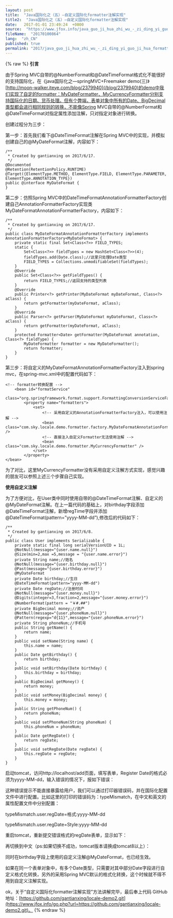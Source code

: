 ```yaml
---
layout: post
title:  "Java国际化之（五）—自定义国际化formatter注解实现"
title2:  "Java国际化之（五）—自定义国际化formatter注解实现"
date:   2017-01-01 23:49:24  +0800
source:  "https://www.jfox.info/java_guo_ji_hua_zhi_wu_-_zi_ding_yi_guo_ji_hua_formatter_zhu_jie_shi_xian.html"
fileName:  "20170100864"
lang:  "zh_CN"
published: true
permalink: "2017/java_guo_ji_hua_zhi_wu_-_zi_ding_yi_guo_ji_hua_formatter_zhu_jie_shi_xian.html"
---
```

{% raw %}
**引言**

由于Spring MVC自带的@NumberFormat和@DateTimeFormat格式化不能很好的支持国际化，在《java国际化之—springMVC+Freemaker demo(三)》[http://moon-walker.iteye.com/blog/2379940](/blog/2379940)的demo中我们实现了自定的formatter：MyDateFormatter、MyCurrencyFormatter分别支持国际化的日期、货币处理。但有个弊端，表单对象中所有的Date、BigDecimal类型都会进行相同规则的转换，不能像Spring MVC自带的@NumberFormat和@DateTimeFormat对指定属性添加注解，只对指定对象进行转换。

创建过程分为三步：

第一步：首先我们看下@DateTimeFormat注解在Spring MVC中的实现，并模拟创建自己的@MyDateFormat注解，内容如下：

    /**
     * Created by gantianxing on 2017/6/17.
     */
    @Documented
    @Retention(RetentionPolicy.RUNTIME)
    @Target({ElementType.METHOD, ElementType.FIELD, ElementType.PARAMETER, ElementType.ANNOTATION_TYPE})
    public @interface MyDateFormat {
    }

第二步：仿照Spring MVC中的DateTimeFormatAnnotationFormatterFactory创建自己AnnotationFormatterFactory实现类MyDateFormatAnnotationFormatterFactory，内容如下：

    /**
     * Created by gantianxing on 2017/6/17.
     */
    public class MyDateFormatAnnotationFormatterFactory implements AnnotationFormatterFactory<MyDateFormat> {
        private static final Set<Class<?>> FIELD_TYPES;
        static {
            Set<Class<?>> fieldTypes = new HashSet<Class<?>>(4);
            fieldTypes.add(Date.class);//这里只处理Date类型
            FIELD_TYPES = Collections.unmodifiableSet(fieldTypes);
        }
        @Override
        public Set<Class<?>> getFieldTypes() {
            return FIELD_TYPES;//返回支持的类型列表
        }
        @Override
        public Printer<?> getPrinter(MyDateFormat myDateFormat, Class<?> aClass) {
            return getFormatter(myDateFormat, aClass);
        }
        @Override
        public Parser<?> getParser(MyDateFormat myDateFormat, Class<?> aClass) {
            return getFormatter(myDateFormat, aClass);
        }
        protected Formatter<Date> getFormatter(MyDateFormat annotation, Class<?> fieldType) {
            MyDateFormatter formatter = new MyDateFormatter();
            return formatter;
        }
    }

第三步：将自定义的MyDateFormatAnnotationFormatterFactory注入到spring mvc，在spring-mvc.xml中的配置代码如下：

    <!-- formatter转换配置 -->
        <bean id="formatService"
              class="org.springframework.format.support.FormattingConversionServiceFactoryBean">
            <property name="formatters">
                <set>
                    <!-- 采用自定义的AnnotationFormatterFactory注入，可以使用注解 -->
                    <bean class="com.sky.locale.demo.formatter.factory.MyDateFormatAnnotationFormatterFactory" />
                    <!-- 直接注入自定义Formatter无法使用注解 -->
                    <bean class="com.sky.locale.demo.formatter.MyCurrencyFormatter" />
                </set>
            </property>
    </bean>

为了对比，这里MyCurrencyFormatter没有采用自定义注解方式实现，感觉兴趣的朋友可以参照上述三个步骤自己实现。

**使用自定义注解**

为了方便对比，在User类中同时使用自带的@DateTimeFormat注解、自定义的@MyDateFormat注解。在上一篇代码的基础上，对birthday字段添加@DateTimeFormat注解，新增regTime字段并添加@DateTimeFormat(pattern=”yyyy-MM-dd”),修改后的代码如下：

    /**
     * Created by gantianxing on 2017/6/8.
     */
    public class User implements Serializable {
        private static final long serialVersionUID = 1L;
        @NotNull(message="{user.name.null}")
        @Size(min=2,max =5,message = "{user.name.error}")
        private String name;//姓名
        @NotNull(message="{user.birthday.null}")
        @Past(message="{user.birthday.error}")
        @MyDateFormat
        private Date birthday;//生日
        @DateTimeFormat(pattern="yyyy-MM-dd")
        private Date regDate;//注册时间
        @NotNull(message="{user.money.null}")
        @Digits(integer=3,fraction=2,message="{user.money.error}")
        @NumberFormat(pattern = "￥#.##")
        private BigDecimal money;//资产
        @NotNull(message="{user.phoneNum.null}")
        @Pattern(regexp="d{11}",message="{user.phoneNum.error}")
        private String phoneNum;//手机号
        public String getName() {
            return name;
        }
        public void setName(String name) {
            this.name = name;
        }
        public Date getBirthday() {
            return birthday;
        }
        public void setBirthday(Date birthday) {
            this.birthday = birthday;
        }
        public BigDecimal getMoney() {
            return money;
        }
        public void setMoney(BigDecimal money) {
            this.money = money;
        }
        public String getPhoneNum() {
            return phoneNum;
        }
        public void setPhoneNum(String phoneNum) {
            this.phoneNum = phoneNum;
        }
        public Date getRegDate() {
            return regDate;
        }
        public void setRegDate(Date regDate) {
            this.regDate = regDate;
        }
    }
    

启动tomcat，访问http://localhost/add页面，填写表单，Register Date的格式必须为yyyy-MM-dd，输入错误的情况下，报如下错误：

这种错误提示不能直接暴露给用户，我们可以通过打印器错误码，并在国际化配置文件中进行配置。比如这里的打印的错误码为：typeMismatch，在中文和英文的属性配置文件中分别配置：

typeMismatch.user.regDate=格式:yyyy-MM-dd

typeMismatch.user.regDate=Style:yyyy-MM-dd

重启tomcat，重新提交错误格式的regDate表单，显示如下：

再切换到中文（ps:如果切换不成功，tomcat版本请换成tomcat8以上）：

同时在birthday字段上使用的自定义注解@MyDateFormat，也已经生效。

如果在同一个表单对象中，有多个Date类型，只需要对其中部分Date字段进行自定义格式化转换，另外的采用Spring MVC默认的格式化转换，这个时候就不得不用到自定义注解实现。

ok，关于“自定义国际化formatter注解实现”方法讲解完毕，最后奉上代码 GitHub地址：[https://github.com/gantianxing/locale-demo2.git](https://www.jfox.info/go.php?url=https://github.com/gantianxing/locale-demo2.git)。
{% endraw %}
